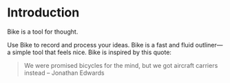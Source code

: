 # Introduction

Bike is a tool for thought.

Use Bike to record and process your ideas. Bike is a fast and fluid outliner—a simple tool that feels nice. Bike is inspired by this quote:

> We were promised bicycles for the mind, but we got aircraft carriers instead – Jonathan Edwards

